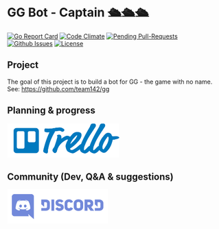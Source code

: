# GG Bot - Captain 🛳️🛳️🛳️

[![Go Report Card](https://goreportcard.com/badge/github.com/just1689/gg-bot-captain)](https://goreportcard.com/report/github.com/just1689/gg-bot-captain)
[![Code Climate](https://codeclimate.com/github/just1689/gg-bot-captain/badges.svg)](https://codeclimate.com/github/just1689/gg-bot-captain/badges)
[![Pending Pull-Requests](http://githubbadges.herokuapp.com/just1689/gg-bot-captain/pulls.svg?style=flat)](https://github.com/team142/gg/pulls)
[![Github Issues](http://githubbadges.herokuapp.com/just1689/gg-bot-captain/issues.svg?style=flat)](https://github.com/team142/gg/issues)
[![License](http://img.shields.io/:license-mit-blue.svg?style=flat)](http://badges.mit-license.org)





## Project
The goal of this project is to build a bot for GG - the game with no name.
See: https://github.com/team142/gg

## Planning & progress
<a href="https://trello.com/b/PdVD4YUo/gg-bot-captain"><img src="docs/trello.png" height="80"></a>

## Community (Dev, Q&A & suggestions)
<a href="https://discord.gg/QaagkDh"><img src="docs/discord.png" height="80"></a>




